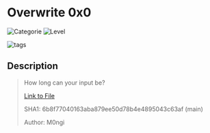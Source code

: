 # Overwrite 0x0
![Categorie](https://img.shields.io/badge/Category-Binary%20Exploitation-red?style=for-the-badge) ![Level](https://img.shields.io/badge/Difficulty-Easy-green?style=for-the-badge)

![tags](https://img.shields.io/badge/Tag-BufferOverflow%20%20ELF-blue)

## Description
> How long can your input be?
>
> [Link to File](./ToGive.zip)
>
> SHA1: 6b8f77040163aba879ee50d78b4e4895043c63af  (main)
>
> Author: M0ngi